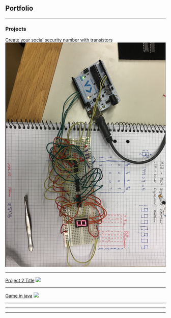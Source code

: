 ## Portfolio

---

### Projects

[Create your social security number with transistors](/sample_page)
<img src="images/image.jpg?raw=true"/>

---
[Project 2 Title](/pdf/sample_presentation.pdf)
<img src="images/dummy_thumbnail.jpg?raw=true"/>

---
[Game in java](http://example.com/)
<img src="images/Skärmavbild 2020-03-26 kl. 22.17.39.png?raw=true"/>

---

---




---


